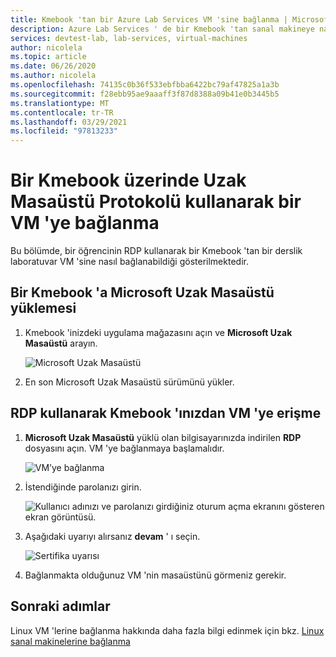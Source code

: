 ```yaml
---
title: Kmebook 'tan bir Azure Lab Services VM 'sine bağlanma | Microsoft Docs
description: Azure Lab Services ' de bir Kmebook 'tan sanal makineye nasıl bağlanacağınızı öğrenin.
services: devtest-lab, lab-services, virtual-machines
author: nicolela
ms.topic: article
ms.date: 06/26/2020
ms.author: nicolela
ms.openlocfilehash: 74135c0b36f533ebfbba6422bc79af47825a1a3b
ms.sourcegitcommit: f28ebb95ae9aaaff3f87d8388a09b41e0b3445b5
ms.translationtype: MT
ms.contentlocale: tr-TR
ms.lasthandoff: 03/29/2021
ms.locfileid: "97813233"
---
```

# <a name="connect-to-a-vm-using-remote-desktop-protocol-on-a-chromebook"></a>Bir Kmebook üzerinde Uzak Masaüstü Protokolü kullanarak bir VM 'ye bağlanma

Bu bölümde, bir öğrencinin RDP kullanarak bir Kmebook 'tan bir derslik laboratuvar VM 'sine nasıl bağlanabildiği gösterilmektedir.

## <a name="install-microsoft-remote-desktop-on-a-chromebook"></a>Bir Kmebook 'a Microsoft Uzak Masaüstü yüklemesi

1. Kmebook 'inizdeki uygulama mağazasını açın ve **Microsoft Uzak Masaüstü** arayın.

    ![Microsoft Uzak Masaüstü](./media/how-to-use-classroom-lab/install-ms-remote-desktop-chromebook.png)
    
1. En son Microsoft Uzak Masaüstü sürümünü yükler. 

## <a name="access-the-vm-from-your-chromebook-using-rdp"></a>RDP kullanarak Kmebook 'ınızdan VM 'ye erişme

1. **Microsoft Uzak Masaüstü** yüklü olan bilgisayarınızda indirilen **RDP** dosyasını açın. VM 'ye bağlanmaya başlamalıdır. 

    ![VM’ye bağlanma](./media/how-to-use-classroom-lab/connect-vm-chromebook.png)

1. İstendiğinde parolanızı girin.

    ![Kullanıcı adınızı ve parolanızı girdiğiniz oturum açma ekranını gösteren ekran görüntüsü.](./media/how-to-use-classroom-lab/password-chromebook.png)

1. Aşağıdaki uyarıyı alırsanız **devam** ' ı seçin. 

    ![Sertifika uyarısı](./media/how-to-use-classroom-lab/certificate-error-chromebook.png)

1. Bağlanmakta olduğunuz VM 'nin masaüstünü görmeniz gerekir.

## <a name="next-steps"></a>Sonraki adımlar

Linux VM 'lerine bağlanma hakkında daha fazla bilgi edinmek için bkz. [Linux sanal makinelerine bağlanma](how-to-use-remote-desktop-linux-student.md)

